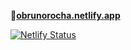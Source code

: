 **🚀<a href="https://www.obrunorocha.netlify.app/" target="_blank">obrunorocha.netlify.app</a>**

[![Netlify Status](https://api.netlify.com/api/v1/badges/2df4d620-5625-45a7-96c8-99cd43db1096/deploy-status)](https://app.netlify.com/sites/obrunorocha/deploys)
